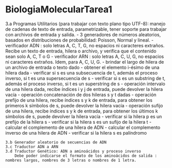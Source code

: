 # BiologiaMolecularTarea1

3.a Programas Utilitarios (para trabajar con texto plano tipo UTF-8): manejo de cadenas de texto de entrada, parametrizable, tener soporte para trabajar con archivos de entrada y salida.
		- 3 generadores de números aleatorios, basados en distribuciones de probabilidad: Poisson, Normal y lineal.
		- verificador ADN : solo letras A, C, T, G, no espacios ni caracteres extraños. Recibe un texto de entrada, hilera o archivo, y verifica que el contenido sean solo A, C, T o G
		- verificador ARN : solo letras A, C, U, G, no espacios ni caracteres extraños. Idem, para A, C, U, G.
		- brindar el largo de hilera de un archivo de entrada o texto dado
		- obtener el elemento i-ésimo de una hilera dada
		- verificar si s es una subsecuencia de t, además el proceso inverso, si t es una supersecuencia de s
		- verificar si s es un substring de t, además el proceso inverso, si t es un superstring de s
		- operación intervalo de una hilera dada, recibe índices i y j de entrada, puede devolver la hilera vacía
		- operación concatenación de dos hileras s y t dadas
 		- operación prefijo de una hilera, recibe índices s y k de entrada, para obtener los primeros k símbolos de s, puede devolver la hilera vacía
 		- operación sufijo de una hilera, recibe índices s y k de entrada, para obtener los últimos k símbolos de s, puede devolver la hilera vacía
		- verificar si la hilera p es un prefijo de la hilera s
		- verificar si la hilera s es un sufijo de la hilera t
		- calcular el complemento de una hilera de ADN
		- calcular el complemento inverso de una hilera de ADN
		- verificar si la hilera s es palíndromo

	3.b Generador aleatorio de secuencias de ADN
	3.c Traductor ADN a ARN
	3.d Traductor Genético: ADN a aminoácidos y proceso inverso
		Debe poder indicarse el formato de los aminoácidos de salida : nombres largos, nombres de 3 letras o nombres de 1 letra.
